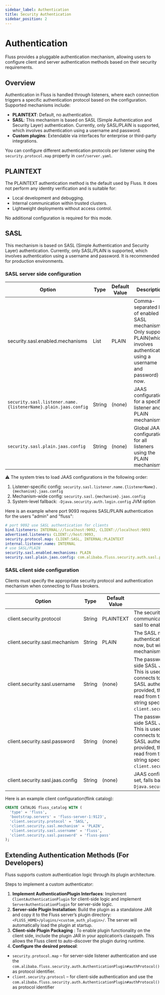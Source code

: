 ```yaml
---
sidebar_label: Authentication
title: Security Authentication
sidebar_position: 2
---
```


<!--
 Copyright (c) 2025 Alibaba Group Holding Ltd.

 Licensed under the Apache License, Version 2.0 (the "License");
 you may not use this file except in compliance with the License.
 You may obtain a copy of the License at

      http://www.apache.org/licenses/LICENSE-2.0

 Unless required by applicable law or agreed to in writing, software
 distributed under the License is distributed on an "AS IS" BASIS,
 WITHOUT WARRANTIES OR CONDITIONS OF ANY KIND, either express or implied.
 See the License for the specific language governing permissions and
 limitations under the License.
-->

# Authentication
Fluss provides a pluggable authentication mechanism, allowing users to configure client and server authentication methods based on their security requirements.

## Overview
Authentication in Fluss is handled through listeners, where each connection triggers a specific authentication protocol based on the configuration. Supported mechanisms include:
* **PLAINTEXT**: Default, no authentication.
* **SASL**: This mechanism is based on SASL (Simple Authentication and Security Layer) authentication. Currently, only SASL/PLAIN is supported, which involves authentication using a username and password.
* **Custom plugins**: Extendable via interfaces for enterprise or third-party integrations.

You can configure different authentication protocols per listener using the `security.protocol.map` property in `conf/server.yaml`.

## PLAINTEXT
The PLAINTEXT authentication method is the default used by Fluss. It does not perform any identity verification and is suitable for:
* Local development and debugging.
* Internal communication within trusted clusters.
* Lightweight deployments without access control.

No additional configuration is required for this mode.

## SASL
This mechanism is based on SASL (Simple Authentication and Security Layer) authentication. Currently, only SASL/PLAIN is supported, which involves authentication using a username and password. It is recommended for production environments.

### SASL server side configuration
| Option                                                         | Type   | Default Value | Description                                                                                                                           |
|----------------------------------------------------------------|--------|---------------|---------------------------------------------------------------------------------------------------------------------------------------|
| security.sasl.enabled.mechanisms                               | List   | PLAIN         | Comma-separated list of enabled SASL mechanisms. Only support PLAIN(which involves authentication using a username and password) now. |
| `security.sasl.listener.name.{listenerName}.plain.jaas.config` | String | (none)        | JAAS configuration for a specific listener and PLAIN mechanism.                                                                       |
| `security.sasl.plain.jaas.config`                              | String | (none)        | Global JAAS configuration for all listeners using the PLAIN mechanism.                                                                |


⚠️ The system tries to load JAAS configurations in the following order:
1. Listener-specific config: `security.sasl.listener.name.{listenerName}.{mechanism}.jaas.config`
2. Mechanism-wide config: `security.sasl.{mechanism}.jaas.config`
3. System-level fallback: `-Djava.security.auth.login.config` JVM option

Here is an example where port 9093 requires SASL/PLAIN authentication for the users "admin" and "fluss":
```yaml title="conf/server.yaml"
# port 9092 use SASL authentication for clients
bind.listeners: INTERNAL://localhost:9092, CLIENT://localhost:9093
advertised.listeners: CLIENT://host:9093,
security.protocol.map: CLIENT:SASL, INTERNAL:PLAINTEXT
internal.listener.name: INTERNAL
# use SASL/PLAIN
security.sasl.enabled.mechanisms: PLAIN
security.sasl.plain.jaas.config: com.alibaba.fluss.security.auth.sasl.plain.PlainLoginModule required user_admin="admin-pass" user_fluss="fluss-pass";
```


### SASL client side configuration
Clients must specify the appropriate security protocol and authentication mechanism when connecting to Fluss brokers.

| Option                           | Type   | Default Value | Description                                                                                                                                                                                                                                                                               |
|----------------------------------|--------|---------------|-------------------------------------------------------------------------------------------------------------------------------------------------------------------------------------------------------------------------------------------------------------------------------------------|
| client.security.protocol         | String | PLAINTEXT     | The security protocol used to communicate with brokers. Use sasl to enable SASL authentication.                                                                                                                                                                                           |
| client.security.sasl.mechanism   | String | PLAIN         | The SASL mechanism used for authentication. Only support PLAIN now, but will support more mechanisms in the future.                                                                                                                                                                       |
| client.security.sasl.username    | String | (none)        | The password to use for client-side SASL JAAS authentication. This is used when the client connects to the Fluss cluster with SASL authentication enabled. If not provided, the username will be read from the JAAS configuration string specified by `client.security.sasl.jaas.config`. |
| client.security.sasl.password    | String | (none)        | The password to use for client-side SASL JAAS authentication. This is used when the client connects to the Fluss cluster with SASL authentication enabled. If not provided, the password will be read from the JAAS configuration string specified by `client.security.sasl.jaas.config`. |
| client.security.sasl.jaas.config | String | (none)        | JAAS configuration for SASL. If not set, falls back to system property `-Djava.security.auth.login.config`.                                                                                                                                                                                 |



Here is an example client configuration(flink catalog):
```sql title="Flink SQL"
CREATE CATALOG fluss_catalog WITH (
  'type' = 'fluss',
  'bootstrap.servers' = 'fluss-server-1:9123',
  'client.security.protocol' = 'SASL',
  'client.security.sasl.mechanism' = 'PLAIN',
  'client.security.sasl.username' = 'fluss',
  'client.security.sasl.password' = 'fluss-pass'
);
```


## Extending Authentication Methods (For Developers)

Fluss supports custom authentication logic through its plugin architecture.

Steps to implement a custom authenticator:
1. **Implement AuthenticationPlugin Interfaces**: 
Implement `ClientAuthenticationPlugin` for client-side logic and implement `ServerAuthenticationPlugin` for server-side logic.
2.  **Server-side Plugin Installation**:
Build the plugin as a standalone JAR and copy it to the Fluss server’s plugin directory: `<FLUSS_HOME>/plugins/<custom_auth_plugin>/`. The server will automatically load the plugin at startup.
3.  **Client-side Plugin Packaging**  :
To enable plugin functionality on the client side, include the plugin JAR in your application’s classpath. This allows the Fluss client to auto-discover the plugin during runtime.
4. **Configure the desired protocol**:
  * `security.protocol.map` – for server-side listener authentication and use the `com.alibaba.fluss.security.auth.AuthenticationPlugin#authProtocol()` as protocol identifier.
  * `client.security.protocol` – for client-side authentication and use the `com.alibaba.fluss.security.auth.AuthenticationPlugin#authProtocol()` as protocol identifier